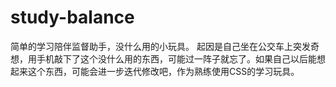 # study-balance
简单的学习陪伴监督助手，没什么用的小玩具。
起因是自己坐在公交车上突发奇想，用手机敲下了这个没什么用的东西，可能过一阵子就忘了。如果自己以后能想起来这个东西，可能会进一步迭代修改吧，作为熟练使用CSS的学习玩具。
